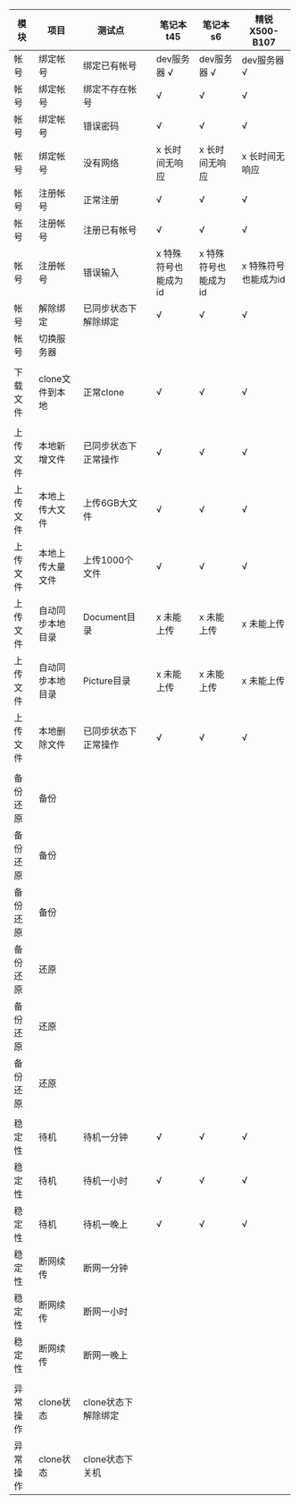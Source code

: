模块|项目|测试点||笔记本t45|笔记本s6|精锐X500-B107|
-----|-----|-----|-----|-----|-----|-----|
帐号|绑定帐号|绑定已有帐号||dev服务器  √|dev服务器  √|dev服务器  √|
帐号|绑定帐号|绑定不存在帐号||√|√|√|
帐号|绑定帐号|错误密码||√|√|√|
帐号|绑定帐号|没有网络||x 长时间无响应|x 长时间无响应|x 长时间无响应|
帐号|注册帐号|正常注册||√|√|√|
帐号|注册帐号|注册已有帐号||√|√|√|
帐号|注册帐号|错误输入||x 特殊符号也能成为id|x 特殊符号也能成为id|x 特殊符号也能成为id|
帐号|解除绑定|已同步状态下解除绑定||√|√|√|
帐号|切换服务器||||||
||||||||
下载文件|clone文件到本地|正常clone||√|√|√|
||||||||
上传文件|本地新增文件|已同步状态下正常操作||√|√|√|
上传文件|本地上传大文件|上传6GB大文件||√|√|√|
上传文件|本地上传大量文件|上传1000个文件||√|√|√|
上传文件|自动同步本地目录|Document目录||x 未能上传|x 未能上传|x 未能上传|
上传文件|自动同步本地目录|Picture目录||x 未能上传|x 未能上传|x 未能上传|
上传文件|本地删除文件|已同步状态下正常操作||√|√|√|
||||||||
备份还原|备份||||||
备份还原|备份||||||
备份还原|备份||||||
备份还原|还原||||||
备份还原|还原||||||
备份还原|还原||||||
||||||||
稳定性|待机|待机一分钟||√|√|√|
稳定性|待机|待机一小时||√|√|√|
稳定性|待机|待机一晚上||√|√|√|
稳定性|断网续传|断网一分钟|||||
稳定性|断网续传|断网一小时|||||
稳定性|断网续传|断网一晚上|||||
||||||||
异常操作|clone状态|clone状态下解除绑定|||||
异常操作|clone状态|clone状态下关机|||||
